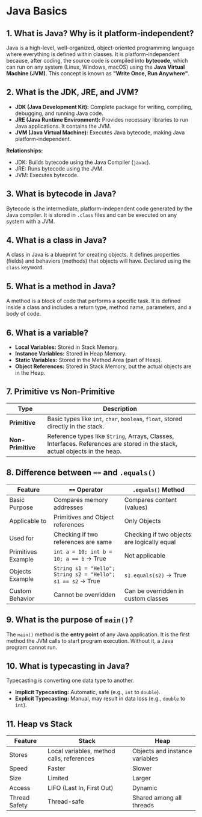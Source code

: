 # Java Basics

## 1. What is Java? Why is it platform-independent?
Java is a high-level, well-organized, object-oriented programming language where everything is defined within classes. It is platform-independent because, after coding, the source code is compiled into **bytecode**, which can run on any system (Linux, Windows, macOS) using the **Java Virtual Machine (JVM)**. This concept is known as **"Write Once, Run Anywhere"**.

## 2. What is the JDK, JRE, and JVM?
- **JDK (Java Development Kit):** Complete package for writing, compiling, debugging, and running Java code.
- **JRE (Java Runtime Environment):** Provides necessary libraries to run Java applications. It contains the JVM.
- **JVM (Java Virtual Machine):** Executes Java bytecode, making Java platform-independent.

**Relationships:**
- JDK: Builds bytecode using the Java Compiler (`javac`).
- JRE: Runs bytecode using the JVM.
- JVM: Executes bytecode.

## 3. What is bytecode in Java?
Bytecode is the intermediate, platform-independent code generated by the Java compiler. It is stored in `.class` files and can be executed on any system with a JVM.

## 4. What is a class in Java?
A class in Java is a blueprint for creating objects. It defines properties (fields) and behaviors (methods) that objects will have. Declared using the `class` keyword.

## 5. What is a method in Java?
A method is a block of code that performs a specific task. It is defined inside a class and includes a return type, method name, parameters, and a body of code.

## 6. What is a variable?
- **Local Variables:** Stored in Stack Memory.
- **Instance Variables:** Stored in Heap Memory.
- **Static Variables:** Stored in the Method Area (part of Heap).
- **Object References:** Stored in Stack Memory, but the actual objects are in the Heap.

## 7. Primitive vs Non-Primitive
| Type              | Description |
|-------------------|-------------|
| **Primitive**     | Basic types like `int`, `char`, `boolean`, `float`, stored directly in the stack. |
| **Non-Primitive** | Reference types like `String`, Arrays, Classes, Interfaces. References are stored in the stack, actual objects in the heap. |

## 8. Difference between `==` and `.equals()`

| Feature                | `==` Operator                       | `.equals()` Method                        |
|------------------------|-------------------------------------|-------------------------------------------|
| Basic Purpose          | Compares memory addresses           | Compares content (values)                 |
| Applicable to          | Primitives and Object references    | Only Objects                              |
| Used for               | Checking if two references are same | Checking if two objects are logically equal |
| Primitives Example     | `int a = 10; int b = 10; a == b` → True | Not applicable                          |
| Objects Example        | `String s1 = "Hello"; String s2 = "Hello";` <br> `s1 == s2` → True | `s1.equals(s2)` → True |
| Custom Behavior        | Cannot be overridden                | Can be overridden in custom classes       |

## 9. What is the purpose of `main()`?
The `main()` method is the **entry point** of any Java application. It is the first method the JVM calls to start program execution. Without it, a Java program cannot run.

## 10. What is typecasting in Java?
Typecasting is converting one data type to another.

- **Implicit Typecasting:** Automatic, safe (e.g., `int` to `double`).
- **Explicit Typecasting:** Manual, may result in data loss (e.g., `double` to `int`).

## 11. Heap vs Stack

| Feature         | Stack                                      | Heap                                 |
|------------------|---------------------------------------------|--------------------------------------|
| Stores           | Local variables, method calls, references  | Objects and instance variables       |
| Speed            | Faster                                     | Slower                               |
| Size             | Limited                                    | Larger                               |
| Access           | LIFO (Last In, First Out)                  | Dynamic                              |
| Thread Safety    | Thread-safe                                | Shared among all threads             |
